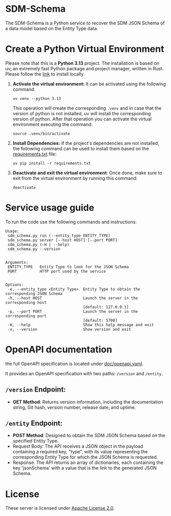# SDM-Schema

The SDM-Schema is a Python service to recover the SDM JSON Schema of a data model based on the Entity Type data.

# Create a Python Virtual Environment 

Please note that this is a **Python 3.13** project. The installation is based on uv, an extremely fast Python package 
and project manager, written in Rust. Please follow the [link](https://docs.astral.sh/uv/getting-started/installation/#standalone-installer) 
to install locally.

1. **Activate the virtual environment:**
    It can be activated using the following command:

    ```shell
    uv venv --python 3.13
    ```

    This operation will create the corresponding `.venv` and in case that the version of python is not installed, uv 
    will install the corresponding version of python. After that operation you can activate the virtual environment 
    executing the command:

    ```shell
    source .venv/bin/activate
    ```

2. **Install Dependencies:**
    If the project's dependencies are not installed, the following command can be used to install them based on the
   [requirements.txt](requirements.txt) file:

    ```shell
    uv pip install -r requirements.txt
    ```
    
3. **Deactivate and exit the virtual environment**: 
Once done, make sure to exit from the virtual environment by running this command:

    ```shell
    deactivate
    ```

# Service usage guide

To run the code use the following commands and instructions:

```shell
Usage:
 sdm_schema.py run (--entity_type ENTITY_TYPE)
 sdm_schema.py server [--host HOST] [--port PORT]
 sdm_schema.py (-H | --help)
 sdm_schema.py --version


Arguments:
 ENTITY_TYPE   Entity Type to look for the JSON Schema
 PORT          HTTP port used by the service


Options:
 -e, --entity_type <Entity Type>  Entity Type to obtain the corresponding JSON Schema
 -h, --host HOST                  Launch the server in the corresponding host
                                  [default: 127.0.0.1]
 -p, --port PORT                  Launch the server in the corresponding port
                                  [default: 5700]
 -H, --help                       Show this help message and exit
 -v, --version                    Show version and exit
```


# OpenAPI documentation

the full OpenAPI specification is located under [doc/openapi.yaml](doc/openapi.yaml).

It provides an OpenAPI specification with two paths: `/version` and `/entity`.

## `/version` Endpoint:
- **GET Method**: Returns version information, including the documentation string, Git hash, version number, release 
date, and uptime.


## `/entity` Endpoint:
- **POST Method**: Designed to obtain the SDM JSON Schema based on the specified Entity Type.
- Request Body: The API receives a JSON object in the payload containing a required key, "type", with its value 
representing the corresponding Entity Type for which the JSON Schema is requested.
- Response: The API returns an array of dictionaries, each containing the key 'jsonSchema' with a value that is the 
link to the generated JSON Schema.

# License

These server is licensed under [Apache License 2.0](LICENSE).


